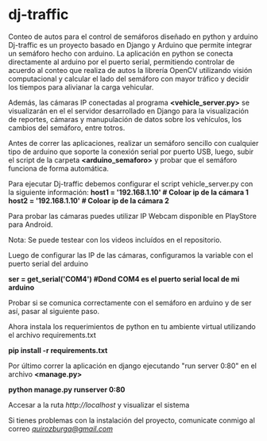 # dj-traffic
Conteo de autos para el control de semáforos diseñado en python y arduino
Dj-traffic es un proyecto basado en Django y Arduino que permite integrar un semáforo hecho con arduino. La aplicación en python se conecta directamente al arduino por el puerto serial, permitiendo controlar de acuerdo al conteo que realiza de autos la librería OpenCV utilizando visión computacional y calcular el lado del semáforo con mayor tráfico y decidir los tiempos para alivianar la carga vehicular.

Además, las cámaras IP conectadas al programa **<vehicle_server.py>** se visualizarán en el el servidor desarrollado en Django para la visualización de reportes, cámaras y manupulación de datos sobre los vehículos, los cambios del semáforo, entre totros.

Antes de correr las aplicaciones, realizar un semáforo sencillo con cualquier tipo de arduino que soporte la conexión serial por puerto USB, luego, subir el script de la carpeta **<arduino_semaforo>** y probar que el semáforo funciona de forma automática.

Para ejecutar Dj-traffic debemos configurar el script vehicle_server.py con la siguiente información:
 **host1 = '192.168.1.10' # Coloar ip de la cámara 1**
 **host2 = '192.168.1.10' # Coloar ip de la cámara 2**

Para probar las cámaras puedes utilizar IP Webcam disponible en PlayStore para Android.

 Nota: Se puede testear con los videos incluídos en el repositorio.

Luego de configurar las IP de las cámaras, configuramos la variable **<ser>** con el puerto serial del arduino

**ser = get_serial('COM4') #Dond COM4 es el puerto serial local de mi arduino**

Probar si se comunica correctamente con el semáforo en arduino y de ser así, pasar al siguiente paso.

Ahora instala los requerimientos de python en tu ambiente virtual utilizando el archivo requirements.txt

**pip install -r requirements.txt**

Por último correr la aplicación en django ejecutando "run server 0:80" en el archivo **<manage.py>**

**python manage.py runserver 0:80**

Accesar a la ruta *http://localhost* y visualizar el sistema

Si tienes problemas con la instalación del proyecto, comunicate conmigo al correo *quirozburga@gmail.com*


